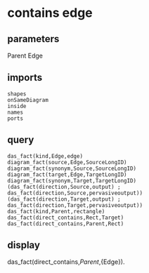 # contains edge
## parameters
  Parent
  Edge
## imports
    shapes
    onSameDiagram
    inside
    names
    ports
## query
    das_fact(kind,Edge,edge)
    diagram_fact(source,Edge,SourceLongID)
	diagram_fact(synonym,Source,SourceLongID)
    diagram_fact(target,Edge,TargetLongID)
	diagram_fact(synonym,Target,TargetLongID)
	(das_fact(direction,Source,output) ; das_fact(direction,Source,pervasiveoutput))
	(das_fact(direction,Target,output) ; das_fact(direction,Target,pervasiveoutput))
    das_fact(kind,Parent,rectangle)
	das_fact(direct_contains,Rect,Target)
	das_fact(direct_contains,Parent,Rect)
## display
das_fact(direct_contains,${Parent},${Edge}).
  
